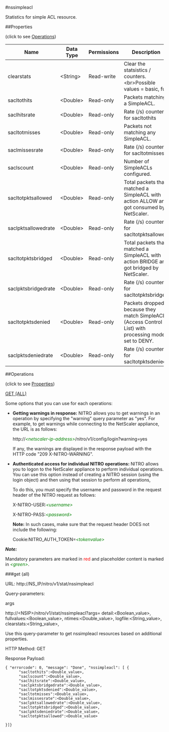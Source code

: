 #nssimpleacl

Statistics for simple ACL resource.


##Properties 
<span>(click to see [Operations](#operations))</span>


<table><thead><tr><th>Name</th><th> Data Type</th><th> Permissions</th><th>Description</th></tr></thead><tbody><tr><td>clearstats</td><td>&lt;String></td><td>Read-write</td><td>Clear the statsistics / counters.&lt;br>Possible values = basic, full</td><tr><tr><td>sacltothits</td><td>&lt;Double></td><td>Read-only</td><td>Packets matching a SimpleACL.</td><tr><tr><td>saclhitsrate</td><td>&lt;Double></td><td>Read-only</td><td>Rate (/s) counter for sacltothits</td><tr><tr><td>sacltotmisses</td><td>&lt;Double></td><td>Read-only</td><td>Packets not matching any SimpleACL.</td><tr><tr><td>saclmissesrate</td><td>&lt;Double></td><td>Read-only</td><td>Rate (/s) counter for sacltotmisses</td><tr><tr><td>saclscount</td><td>&lt;Double></td><td>Read-only</td><td>Number of SimpleACLs configured.</td><tr><tr><td>sacltotpktsallowed</td><td>&lt;Double></td><td>Read-only</td><td>Total packets that matched a SimpleACL with action ALLOW and got consumed by NetScaler.</td><tr><tr><td>saclpktsallowedrate</td><td>&lt;Double></td><td>Read-only</td><td>Rate (/s) counter for sacltotpktsallowed</td><tr><tr><td>sacltotpktsbridged</td><td>&lt;Double></td><td>Read-only</td><td>Total packets that matched a SimpleACL with action BRIDGE and got bridged by NetScaler.</td><tr><tr><td>saclpktsbridgedrate</td><td>&lt;Double></td><td>Read-only</td><td>Rate (/s) counter for sacltotpktsbridged</td><tr><tr><td>sacltotpktsdenied</td><td>&lt;Double></td><td>Read-only</td><td>Packets dropped because they match SimpleACL (Access Control List) with processing mode set to DENY.</td><tr><tr><td>saclpktsdeniedrate</td><td>&lt;Double></td><td>Read-only</td><td>Rate (/s) counter for sacltotpktsdenied</td><tr></tbody></table>
##Operations 
<span>(click to see [Properties](#properties))</span>


[GET (ALL)](#get-(all))


Some options that you can use for each operations:
<ul><li><p><b>Getting warnings in response:</b> NITRO allows you to get warnings in an operation by specifying the "warning" query parameter as "yes". For example, to get warnings while connecting to the NetScaler appliance, the URL is as follows:</p><p>http://<span style="color:green;font-style:italic;">&lt;netscaler-ip-address&gt;</span>/nitro/v1/config/login?warning=yes</p><p>If any, the warnings are displayed in the response payload with the HTTP code "209 X-NITRO-WARNING".</p></li><li><p><b>Authenticated access for individual NITRO operations:</b> NITRO allows you to logon to the NetScaler appliance to perform individual operations. You can use this option instead of creating a NITRO session (using the login object) and then using that session to perform all operations,</p><p>To do this, you must specify the username and password in the request header of the NITRO request as follows:</p><p>X-NITRO-USER:<span style="color:green;font-style:italic;">&lt;username&gt;</span></p><p>X-NITRO-PASS:<span style="color:green;font-style:italic;">&lt;password&gt;</span></p><p><b>Note:</b> In such cases, make sure that the request header DOES not include the following:</p><p>Cookie:NITRO_AUTH_TOKEN=<span style="color:green;font-style:italic;">&lt;tokenvalue&gt;</span></p></li></ul>



***Note:*** 
Mandatory parameters are marked in <span style="color:#FF0000;">red</span> and placeholder content is marked in <span style="color:green;font-style:italic">&lt;green&gt;</span>.

###get (all)



URL: http://NS_IP/nitro/v1/stat/nssimpleacl
Query-parameters:
args
http://&lt;NSIP&gt;/nitro/v1/stat/nssimpleacl?args=      detail:&lt;Boolean_value&gt;,      fullvalues:&lt;Boolean_value&gt;,      ntimes:&lt;Double_value&gt;,      logfile:&lt;String_value&gt;,      clearstats:&lt;String_value&gt;,
Use this query-parameter to get nssimpleacl resources based on additional properties.



HTTP Method: GET
Response Payload: ```{ "errorcode": 0, "message": "Done", "nssimpleacl": [ {      "sacltothits":<Double_value>,      "saclscount":<Double_value>,      "saclhitsrate":<Double_value>,      "saclpktsbridgedrate":<Double_value>,      "sacltotpktsdenied":<Double_value>,      "sacltotmisses":<Double_value>,      "saclmissesrate":<Double_value>,      "saclpktsallowedrate":<Double_value>,      "sacltotpktsbridged":<Double_value>,      "saclpktsdeniedrate":<Double_value>,      "sacltotpktsallowed":<Double_value>}]}```



